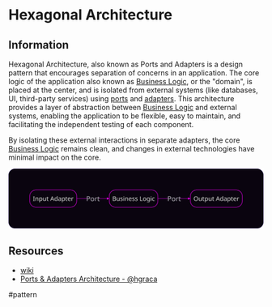# Hexagonal Architecture

## Information

Hexagonal Architecture, also known as Ports and Adapters is a design pattern that encourages separation of concerns in an application. The core logic of the application also known as [Business Logic](https://github.com/vimcki/design-principles/blob/master/Business%20Logic.md), or the "domain", is placed at the center, and is isolated from external systems (like databases, UI, third-party services) using [ports](https://github.com/vimcki/design-principles/blob/master/Port.md) and [adapters](https://github.com/vimcki/design-principles/blob/master/Adapter.md). This architecture provides a layer of abstraction between [Business Logic](https://github.com/vimcki/design-principles/blob/master/Business%20Logic.md) and external systems, enabling the application to be flexible, easy to maintain, and facilitating the independent testing of each component.

By isolating these external interactions in separate adapters, the core [Business Logic](https://github.com/vimcki/design-principles/blob/master/Business%20Logic.md) remains clean, and changes in external technologies have minimal impact on the core.

![Hexagonal Architecture](https://github.com/vimcki/design-principles/blob/master/images/hex.svg)

## Resources

- [wiki](https://en.wikipedia.org/wiki/Hexagonal_architecture_(software))
- [Ports & Adapters Architecture - @hgraca](https://herbertograca.com/2017/09/14/ports-adapters-architecture/)

#pattern